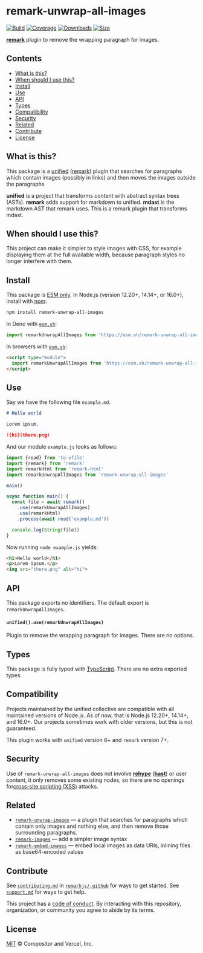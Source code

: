 # remark-unwrap-all-images

[![Build][build-badge]][build]
[![Coverage][coverage-badge]][coverage]
[![Downloads][downloads-badge]][downloads]
[![Size][size-badge]][size]

**[remark][]** plugin to remove the wrapping paragraph for images.

## Contents

*   [What is this?](#what-is-this)
*   [When should I use this?](#when-should-i-use-this)
*   [Install](#install)
*   [Use](#use)
*   [API](#api)
*   [Types](#types)
*   [Compatibility](#compatibility)
*   [Security](#security)
*   [Related](#related)
*   [Contribute](#contribute)
*   [License](#license)

## What is this?

This package is a [unified][] ([remark][]) plugin that searches for paragraphs
which contain images (possibly in links) and then moves the images outside
the paragraphs

**unified** is a project that transforms content with abstract syntax trees
(ASTs).
**remark** adds support for markdown to unified.
**mdast** is the markdown AST that remark uses.
This is a remark plugin that transforms mdast.

## When should I use this?

This project can make it simpler to style images with CSS, for example
displaying them at the full available width, because paragraph styles no longer
interfere with them.

## Install

This package is [ESM only](https://gist.github.com/sindresorhus/a39789f98801d908bbc7ff3ecc99d99c).
In Node.js (version 12.20+, 14.14+, or 16.0+), install with [npm][]:

```sh
npm install remark-unwrap-all-images
```

In Deno with [`esm.sh`][esmsh]:

```js
import remarkUnwrapAllImages from 'https://esm.sh/remark-unwrap-all-images@3'
```

In browsers with [`esm.sh`][esmsh]:

```html
<script type="module">
  import remarkUnwrapAllImages from 'https://esm.sh/remark-unwrap-all-images@3?bundle'
</script>
```

## Use

Say we have the following file `example.md`.

```markdown
# Hello world

Lorem ipsum.

![hi](there.png)
```

And our module `example.js` looks as follows:

```js
import {read} from 'to-vfile'
import {remark} from 'remark'
import remarkHtml from 'remark-html'
import remarkUnwrapAllImages from 'remark-unwrap-all-images'

main()

async function main() {
  const file = await remark()
    .use(remarkUnwrapAllImages)
    .use(remarkHtml)
    .process(await read('example.md'))

  console.log(String(file))
}
```

Now running `node example.js` yields:

```html
<h1>Hello world</h1>
<p>Lorem ipsum.</p>
<img src="there.png" alt="hi">
```

## API

This package exports no identifiers.
The default export is `remarkUnwrapAllImages`.

#### `unified().use(remarkUnwrapAllImages)`

Plugin to remove the wrapping paragraph for images.
There are no options.

## Types

This package is fully typed with [TypeScript][].
There are no extra exported types.

## Compatibility

Projects maintained by the unified collective are compatible with all maintained
versions of Node.js.
As of now, that is Node.js 12.20+, 14.14+, and 16.0+.
Our projects sometimes work with older versions, but this is not guaranteed.

This plugin works with `unified` version 6+ and `remark` version 7+.

## Security

Use of `remark-unwrap-all-images` does not involve **[rehype][]** (**[hast][]**)
or user content, it only removes some existing nodes, so there
are no openings for[cross-site scripting (XSS)][xss] attacks.

## Related

*   [`remark-unwrap-images`](https://github.com/remarkjs/remark-unwrap-images)
    — a plugin that searches for paragraphs which contain
    only images and nothing else, and then remove those
    surrounding paragraphs.
*   [`remark-images`](https://github.com/remarkjs/remark-images)
    — add a simpler image syntax
*   [`remark-embed-images`](https://github.com/remarkjs/remark-embed-images)
    — embed local images as data URIs, inlining files as base64-encoded values

## Contribute

See [`contributing.md`][contributing] in [`remarkjs/.github`][health] for ways
to get started.
See [`support.md`][support] for ways to get help.

This project has a [code of conduct][coc].
By interacting with this repository, organization, or community you agree to
abide by its terms.

## License

[MIT][license] © Compositor and Vercel, Inc.

<!-- Definitions -->

[build-badge]: https://github.com/musayann/remark-unwrap-all-images/workflows/main/badge.svg

[build]: https://github.com/musayann/remark-unwrap-all-images/actions

[coverage-badge]: https://img.shields.io/codecov/c/github/musayann/remark-unwrap-all-images.svg

[coverage]: https://codecov.io/github/musayann/remark-unwrap-all-images

[downloads-badge]: https://img.shields.io/npm/dm/remark-unwrap-all-images.svg

[downloads]: https://www.npmjs.com/package/remark-unwrap-all-images

[size-badge]: https://img.shields.io/bundlephobia/minzip/remark-unwrap-all-images.svg

[size]: https://bundlephobia.com/result?p=remark-unwrap-all-image

[npm]: https://docs.npmjs.com/cli/install

[esmsh]: https://esm.sh

[health]: https://github.com/remarkjs/.github

[contributing]: https://github.com/remarkjs/.github/blob/HEAD/contributing.md

[support]: https://github.com/remarkjs/.github/blob/HEAD/support.md

[coc]: https://github.com/remarkjs/.github/blob/HEAD/code-of-conduct.md

[license]: license

[remark]: https://github.com/remarkjs/remark

[unified]: https://github.com/unifiedjs/unified

[xss]: https://en.wikipedia.org/wiki/Cross-site_scripting

[typescript]: https://www.typescriptlang.org

[rehype]: https://github.com/rehypejs/rehype

[hast]: https://github.com/syntax-tree/hast
